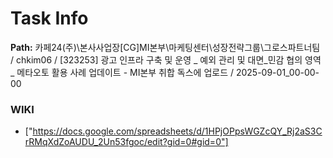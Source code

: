 # Task Info

**Path:** 카페24(주)\본사사업장\[CG]MI본부\마케팅센터\성장전략그룹\그로스파트너팀 / chkim06 / [323253] 광고 인프라 구축 및 운영 _ 예외 관리 및 대면_민감 협의 영역 _ 메타오토 활용 사례 업데이트 - MI본부 취합 독스에 업로드 / 2025-09-01_00-00-00

### WIKI
- ["https://docs.google.com/spreadsheets/d/1HPjOPpsWGZcQY_Rj2aS3CrRMqXdZoAUDU_2Un53fgoc/edit?gid=0#gid=0"]

